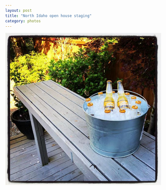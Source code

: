 ```yaml
---
layout: post
title: "North Idaho open house staging"
category: photos
---
```


[![North Idaho open house staging](/instagram/th-BirzFV8Ba7H.jpg)](https://www.instagram.com/p/BirzFV8Ba7H/)
